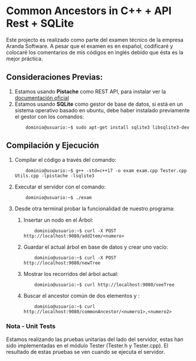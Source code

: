 # Common Ancestors in C++ + API Rest + SQLite

Este projecto es realizado como parte del examen técnico
de la empresa Aranda Software.
A pesar que el examen es en español, codificaré y colocaré los comentarios
de mis códigos en inglés debido que ésta es la mejor práctica.

## Consideraciones Previas:
1. Estamos usando **Pistache** como REST API, para instalar ver la [documentación oficial](http://pistache.io/docs/)
2. Estamos usando **SQLite** como gestor de base de datos, si está en un sistema operativo basado en ubuntu, debe haber instalado previamente el gestor con los comandos:
	```console
		dominio@usuario:~$ sudo apt-get install sqlite3 libsqlite3-dev
	```

## Compilación y Ejecución
1. Compilar el código a través del comando:
	```console
		dominio@usuario:~$ g++ -std=c++17 -o exam exam.cpp Tester.cpp Utils.cpp -lpistache -lsqlite3
	```

2. Executar el servidor con el comando:
	```console
		dominio@usuario:~$ ./exam 
	```

3. Desde otra terminal probar la funcionalidad de nuestro programa:
	1.  Insertar un nodo <numero> en el Árbol: 
		```console 
			dominio@usuario:~$ curl -X POST http://localhost:9080/addItem/<numero>
		```
	2.  Guardar el actual árbol en base de datos y crear uno vacío: 
		```console 
			dominio@usuario:~$ curl -X POST http://localhost:9080/newTree
		```
	3.  Mostrar los recorridos del árbol actual: 
		```console
			dominio@usuario:~$ curl http://localhost:9080/seeTree
		```
	4.  Buscar el ancestor común de dos elementos <numero1> y <numero2>: 
		```console
			dominio@usuario:~$ curl http://localhost:9080/commonAncestor/<numero1>,<numero2>
		```


### Nota - Unit Tests
Estamos realizando las pruebas unitarias del lado del servidor, estas han sido implementadas en el módulo Tester (Tester.h y Tester.cpp).
El resultado de estas pruebas se ven cuando se ejecuta el servidor.  